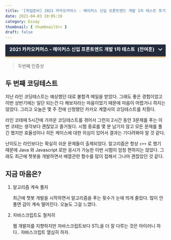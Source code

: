 ```yaml
---
title: '[취업준비] 2021 카카오커머스 - 메이커스 신입 프론트엔드 개발 1차 테스트 후기'
date: 2021-04-03 19:05:19
category: Essay
thumbnail: { thumbnailSrc }
draft: false
---
```


![인증샷](../assets/post_images/CodingTest/2021KakaoMakers.png)

> 두번째 인증샷

## 두 번째 코딩테스트

지난 라인 코딩테스트는 예상했던 대로 불합격 메일을 받았다. 그래도 좋은 경험이었고 이번 상반기에는 일단 되는건 다 해보자라는 마음이었기 때문에 마음이 어렵거나 하지는 않았다. 그리고 오늘은 몇 주 전에 신청했던 카카오 계열사의 코딩테스트를 치뤘다.

라인 코테때 5시간에 가까운 코딩테스트를 겪어서 그런지 2시간 동안 3문제를 푸는 이번 코테는 생각보다 괜찮았고 즐거웠다. 시험 종료를 몇 분 남기지 않고 모든 문제를 풀긴 했지만 효율성이나 히든 케이스에 대한 의심이 있어서 결과는 기다려봐야 알 것 같다.

난이도는 라인보다는 확실히 쉬운 문제들이 출제되었다. 알고리즘은 항상 `c++` 로 했기 때문에 Java 와 Javascript 로만 응시가 가능한 이번 시험이 엄청 편하지는 않았다. 그래도 최근에 챗봇을 개발하면서 배열관련 함수를 많이 접해서 그나마 괜찮았던 것 같다.

## 지금 마음은?

1. 알고리즘 계속 풀자

   최근에 챗봇 개발을 시작하면서 알고리즘을 푸는 횟수가 눈에 띄게 줄었다. 많이 안풀면 감이 계속 떨어진다. 오늘도 그걸 느꼈다.

2. 자바스크립트도 철저히

   웹 개발자를 지향하지만 자바스크립트보다 STL을 더 잘 다루는 것은 아이러니 하다.. 자바스크립트 열심히 하자.
